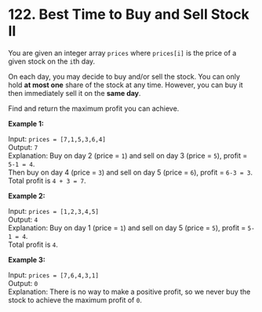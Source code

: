 # 122. Best Time to Buy and Sell Stock II

You are given an integer array `prices` where `prices[i]` is the price of a given stock on the `i`th day.

On each day, you may decide to buy and/or sell the stock. You can only hold **at most one** share of the stock at any time. However, you can buy it then immediately sell it on the **same day**.

Find and return the maximum profit you can achieve.

**Example 1:**

Input: `prices = [7,1,5,3,6,4]`  
Output: `7`  
Explanation: Buy on day 2 (price = `1`) and sell on day 3 (price = `5`), profit = `5-1 = 4`.  
Then buy on day 4 (price = `3`) and sell on day 5 (price = `6`), profit = `6-3 = 3`.  
Total profit is `4 + 3 = 7`.

**Example 2:**

Input: `prices = [1,2,3,4,5]`  
Output: `4`  
Explanation: Buy on day 1 (price = `1`) and sell on day 5 (price = `5`), profit = `5-1 = 4`.  
Total profit is `4`.

**Example 3:**

Input: `prices = [7,6,4,3,1]`  
Output: `0`  
Explanation: There is no way to make a positive profit, so we never buy the stock to achieve the maximum profit of `0`.
